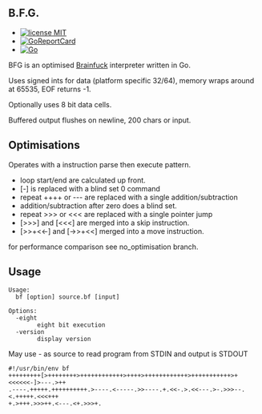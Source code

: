 ## B.F.G.

* [![license MIT](https://img.shields.io/badge/license-MIT-brightgreen.svg)](https://opensource.org/licenses/MIT)
* [![GoReportCard](https://goreportcard.com/badge/github.com/tristanmorgan/bfg)](https://goreportcard.com/report/github.com/tristanmorgan/bfg)
* [![Go](https://github.com/tristanmorgan/bfg/actions/workflows/go-test-build.yml/badge.svg)](https://github.com/tristanmorgan/bfg/actions/workflows/go-test-build.yml)

BFG is an optimised [Brainfuck](https://esolangs.org/wiki/Brainfuck) interpreter written in Go.

Uses signed ints for data (platform specific 32/64), memory wraps around at 65535, EOF returns -1.

Optionally uses 8 bit data cells.

Buffered output flushes on newline, 200 chars or input.

## Optimisations

Operates with a instruction parse then execute pattern.

 * loop start/end are calculated up front.
 * [-] is replaced with a blind set 0 command
 * repeat ++++ or --- are replaced with a single addition/subtraction
 * addition/subtraction after zero does a blind set.
 * repeat >>> or <<< are replaced with a single pointer jump
 * [>>>] and [<<<] are merged into a skip instruction.
 * [>>+<<-] and [->>+<<] merged into a move instruction.

for performance comparison see no_optimisation branch.

## Usage

    Usage:
      bf [option] source.bf [input]
    
    Options:
      -eight
    	    eight bit execution
      -version
    	    display version

May use - as source to read program from STDIN and output is STDOUT

    #!/usr/bin/env bf
    +++++++++[>++++++++>++++++++++++>++++>++++++++++++>+++++++++++>+<<<<<<-]>---.>++
    .----.+++++.++++++++++.>----.<-----.>>----.+.<<-.>.<<---.>-.>>>--.<.+++++.<<<+++
    +.>+++.>>>++.<---.<+.>>>+.

